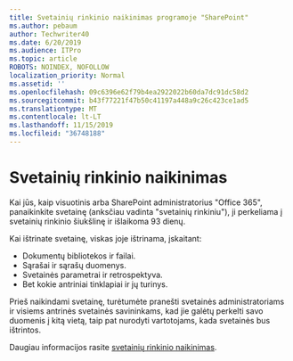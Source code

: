 ```yaml
---
title: Svetainių rinkinio naikinimas programoje "SharePoint"
ms.author: pebaum
author: Techwriter40
ms.date: 6/20/2019
ms.audience: ITPro
ms.topic: article
ROBOTS: NOINDEX, NOFOLLOW
localization_priority: Normal
ms.assetid: ''
ms.openlocfilehash: 09c6396e62f79b4ea2922022b60da7dc91dc58d2
ms.sourcegitcommit: b43f77221f47b50c41197a448a9c26c423ce1ad5
ms.translationtype: MT
ms.contentlocale: lt-LT
ms.lasthandoff: 11/15/2019
ms.locfileid: "36748188"
---
```

# <a name="delete-a-site-collection"></a>Svetainių rinkinio naikinimas

Kai jūs, kaip visuotinis arba SharePoint administratorius "Office 365", panaikinkite svetainę (anksčiau vadinta "svetainių rinkiniu"), ji perkeliama į svetainių rinkinio šiukšlinę ir išlaikoma 93 dienų. 

Kai ištrinate svetainę, viskas joje ištrinama, įskaitant:

- Dokumentų bibliotekos ir failai.
- Sąrašai ir sąrašų duomenys.
- Svetainės parametrai ir retrospektyva.
- Bet kokie antriniai tinklapiai ir jų turinys.

Prieš naikindami svetainę, turėtumėte pranešti svetainės administratoriams ir visiems antrinės svetainės savininkams, kad jie galėtų perkelti savo duomenis į kitą vietą, taip pat nurodyti vartotojams, kada svetainės bus ištrintos. 

Daugiau informacijos rasite [svetainių rinkinio naikinimas](https://docs.microsoft.com/sharepoint/delete-site-collection). 